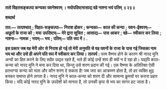 **ततो विहतसङ्कल्पा कन्यका यवनेश्वरम् ।** **मयोपदिष्टमासाद्य वव्रे नाश्ना भयं पतिम् ॥ २३॥** 

**शब्दार्थ** 

**तत:—** **तत्पश्चात्** **; विहत-सङ्कल्पा—** **निराश होकर** **; कन्यका—** **काल की कन्या** **; यवन-ईश्वरम्—** **अछूतों के राजा को** **; मया** **उपदिष्टम्—** **मेरे द्वारा सूचित** **; आसाद्य—** **पास आकर** **; वव्रे—** **स्वीकार कर लिया** **; नाश्ना—** **नामक** **; भयम्—** **भय** **; पतिम्—** **पति** **रूप में।** **.** 

**इस प्रकार जब वह मेरी ओर से निराश हो गई तो मेरी अनुमति से वह यवनों के राजा के** **पास गई जिसका नाम भय था और उसे ही अपने पति रूप में स्वीकार कर लिया।** **तात्पर्य :** परम वैष्णव होने के कारण श्री नारद मुनि अन्यों का हित करने के लिए सदैव उद्यत रहते हैं, भले ही कोई उन्हें शाप ही क्यों न दे रहा हो। यद्यपि काल-कन्या को नारद मुनि ने मना कर दिया था, किन्तु उसे शरण प्रदान की गई। एक वैष्णव के अतिरिक्त ऐसी हतभाग्या कन्या को भला और कौन शरण दे सकता है! जब जरा का आक्रमण होता है, तो हर व्यक्ति क्षुद्र बनकर समाप्त होने लगता है। नारद मुनि ने काल-कन्या को शरण दी और सामान्य कॢमयों पर करारा प्रहार किया। यदि कोई नारद मुनि के उपदेशों को मानता है, तो उनकी कृपा से भय का सागर हट जाता है।  